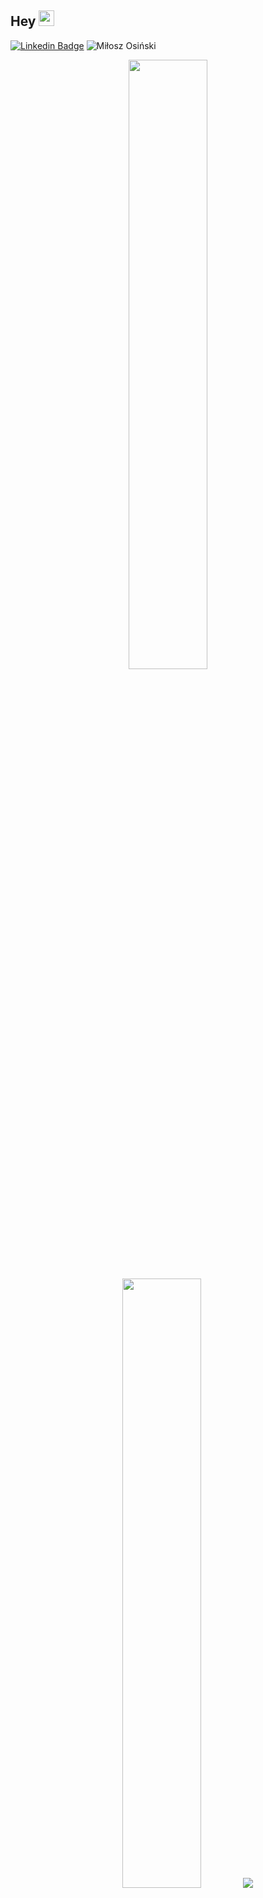## Hey <img src="https://media.giphy.com/media/hvRJCLFzcasrR4ia7z/giphy.gif" width="25px">
[![Linkedin Badge](https://img.shields.io/badge/-mosinski-blue?style=flat-square&logo=Linkedin&logoColor=white&link=https://www.linkedin.com/in/mosinski1)](https://www.linkedin.com/in/mosinski1) <img src="https://komarev.com/ghpvc/?username=mosinski" alt="Miłosz Osiński" />
<p align="center">
  <img height="50%" width="auto" src ="https://github-readme-stats.vercel.app/api?username=mosinski&show_icons=true&count_private=true&theme=darcula&hide_border=true&hide=issues,contribs&bg_color=00000000">
  <img height="50%" width="auto" src ="https://github-readme-stats.vercel.app/api/top-langs/?username=mosinski&layout=compact&hide_border=true&theme=darcula&bg_color=00000000&langs_count=6&hide=jupyter%20notebook,tex,css,php">
  <img src ="https://github-readme-streak-stats.herokuapp.com?user=mosinski&theme=darcula&hide_border=true&background=FFFFFF00">
</p>
